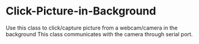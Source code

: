 # Click-Picture-in-Background
Use this class to click/capture picture from a webcam/camera in the background
This class communicates with the camera through serial port. 
